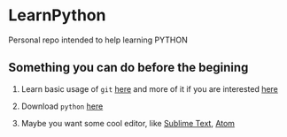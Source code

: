 # LearnPython
Personal repo intended to help learning PYTHON

## Something you can do before the begining

1. Learn basic usage of `git` [here](https://git-scm.com/blog) and more of it if you are interested [here](https://git-scm.com/doc)

2. Download `python` [here](https://www.python.org/downloads/)

3. Maybe you want some cool editor, like [Sublime Text](https://www.sublimetext.com/3), [Atom](https://atom.io/)
